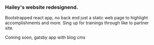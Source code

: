 ### Hailey's website redesignend.

Bootstrapped react app, no back end just a static web page to highlight accomplishments and more. Sing up for trainings through like to partner site.

Coming soon, gatsby app with blog cms
